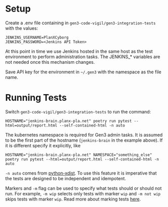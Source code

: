 # Setup

Create a .env file containing in `gen3-code-vigil/gen3-integration-tests` with the values:

```
JENKINS_USERNAME=PlanXCyborg
JENKINS_PASSWORD=<Jenkins API Token>
```
At this point in time we use Jenkins hosted in the same host as the test environment to perform administration tasks. The JENKINS_* variables are not needed once this mechanism changes.

Save API key for the environment in `~/.gen3` with the namespace as the file name.

# Running Tests

Switch `gen3-code-vigil/gen3-integration-tests` to run the command:
```
HOSTNAME="jenkins-brain.planx-pla.net" poetry run pytest --html=output/report.html --self-contained-html -n auto
```
The kubernetes namespace is required for Gen3 admin tasks. It is assumed to be the first part of the hostname (`jenkins-brain` in the example above).
If it is different specify it explicitly, like
```
HOSTNAME="jenkins-brain.planx-pla.net" NAMESPACE="something_else" poetry run pytest --html=output/report.html --self-contained-html -n auto
```

`-n auto` comes from [python-xdist](https://pypi.org/project/pytest-xdist/). To use this feature it is imperative that the tests are designed to be independent and idempotent.

Markers and `-m` flag can be used to specify what tests should or should not run. For example, `-m wip` selects only tests with marker `wip` and `-m not wip` skips tests with marker `wip`. Read more about marking tests [here](https://docs.pytest.org/en/7.1.x/example/markers.html).

